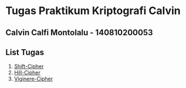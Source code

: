 # Tugas Praktikum Kriptografi Calvin
## Calvin Calfi Montolalu - 140810200053

## List Tugas
1. [Shift-Cipher](/Shift-Cipher/)
2. [Hill-Cipher](/Hill-Cipher/)
3. [Viginere-Cipher](/Viginere-Cipher/)